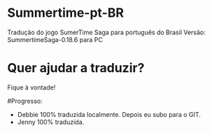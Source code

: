 # Summertime-pt-BR
Tradução do jogo SumerTime Saga para português do Brasil
Versão: SummertimeSaga-0.18.6 para PC

# Quer ajudar a traduzir? 
Fique à vontade!

#Progresso:
- Debbie 100% traduzida localmente. Depois eu subo para o GIT.
- Jenny 100% traduzida.


